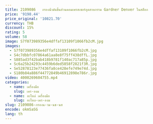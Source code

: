 ```yaml
---
title: 2109086   กรองน้ํามันชิ้นส่วนคอมเพรสเซอร์อุตสาหกรรม Gardner Denver ในสต็อก
price: '9198.44'
price_original: '10821.70'
currency: THB
discount: 15%
rating: 5
volume: 58
image: S7f073989356e4dffaf13109f1066fb2cM.jpg
images:
  - S7f073989356e4dffaf13109f1066fb2cM.jpg
  - S4c7dbbfc07864a61aa8e8f75ff438dffL.jpg
  - S885ad3f42bab418b9781f140ac717a85p.jpg
  - Sc6a25b24293c4459b6ded5858f2821f3R.jpg
  - Se52878123e77436fa8ce428efe749e74d.jpg
  - S180b84a886f44772849b46912898e786r.jpg
video: 4000269604755.mp4
categories:
  - name: เครื่องมือ
    slug: เคร-องม
  - name: อะไหล่ เครื่องมือ
    slug: อะไหล-เคร-องม
slug: 2109086-กรองน-าม-นช-นส
encode: okmSaSG
lang: th
---
```

  